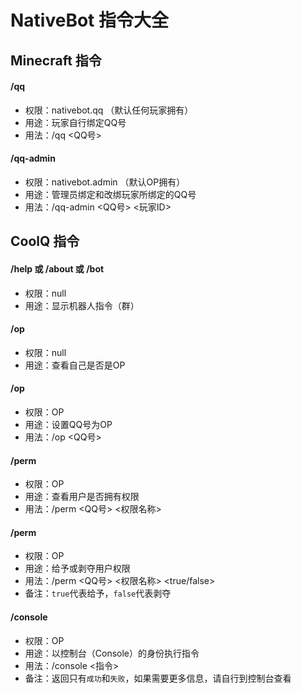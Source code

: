 # NativeBot 指令大全

## Minecraft 指令
#### /qq
- 权限：nativebot.qq （默认任何玩家拥有）
- 用途：玩家自行绑定QQ号
- 用法：/qq <QQ号>

#### /qq-admin
- 权限：nativebot.admin （默认OP拥有）
- 用途：管理员绑定和改绑玩家所绑定的QQ号
- 用法：/qq-admin <QQ号> <玩家ID>

## CoolQ 指令
#### /help 或 /about 或 /bot
- 权限：null
- 用途：显示机器人指令（群）

#### /op
- 权限：null
- 用途：查看自己是否是OP

#### /op
- 权限：OP
- 用途：设置QQ号为OP
- 用法：/op <QQ号>

#### /perm
- 权限：OP
- 用途：查看用户是否拥有权限
- 用法：/perm <QQ号> <权限名称>

#### /perm
- 权限：OP
- 用途：给予或剥夺用户权限
- 用法：/perm <QQ号> <权限名称> <true/false>
- 备注：`true`代表给予，`false`代表剥夺

#### /console
- 权限：OP
- 用途：以控制台（Console）的身份执行指令
- 用法：/console <指令>
- 备注：返回只有`成功`和`失败`，如果需要更多信息，请自行到控制台查看